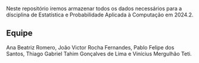 Neste repositório iremos armazenar todos os dados necessários para a dísciplina de Estatística e Probabilidade Aplicada à Computação em 2024.2.


## Equipe
Ana Beatriz Romero, João Victor Rocha Fernandes, Pablo Felipe dos Santos, Thiago Gabriel Tahim Gonçalves de Lima e Vinícius Mergulhão Teti.

